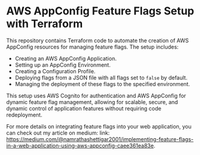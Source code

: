 # AWS AppConfig Feature Flags Setup with Terraform

This repository contains Terraform code to automate the creation of AWS AppConfig resources for managing feature flags. The setup includes:

- Creating an AWS AppConfig Application.
- Setting up an AppConfig Environment.
- Creating a Configuration Profile.
- Deploying flags from a JSON file with all flags set to `false` by default.
- Managing the deployment of these flags to the specified environment.

This setup uses AWS Cognito for authentication and AWS AppConfig for dynamic feature flag management, allowing for scalable, secure, and dynamic control of application features without requiring code redeployment.

For more details on integrating feature flags into your web application, you can check out my article on medium:
link: https://medium.com/@namrathashettigar2001/implementing-feature-flags-in-a-web-application-using-aws-appconfig-caee361ea83e.
